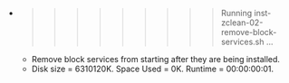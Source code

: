 * >>>>>>>>> Running inst-zclean-02-remove-block-services.sh ...
  * Remove block services from starting after they are being installed.
  * Disk size = 6310120K. Space Used = 0K. Runtime = 00:00:00:01.
